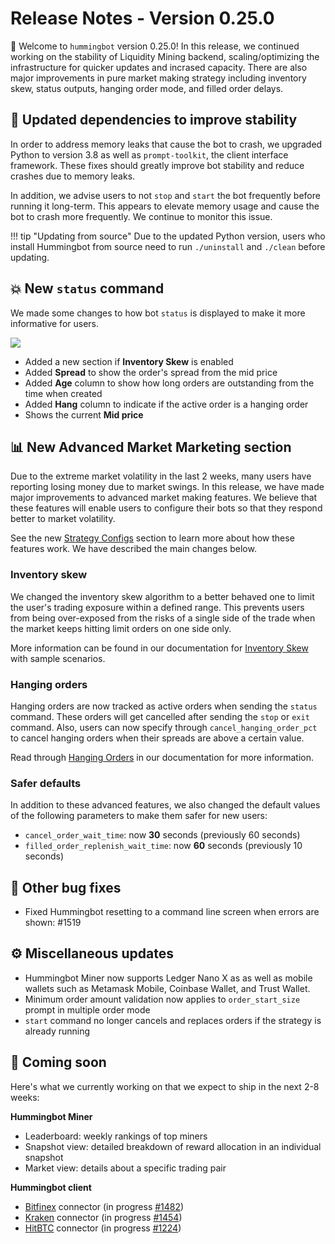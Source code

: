 # Release Notes - Version 0.25.0

🚀 Welcome to `hummingbot` version 0.25.0! In this release, we continued working on the stability of Liquidity Mining backend, scaling/optimizing the infrastructure for quicker updates and incrased capacity. There are also major improvements in pure market making strategy including inventory skew, status outputs, hanging order mode, and filled order delays.


## 🚰 Updated dependencies to improve stability

In order to address memory leaks that cause the bot to crash, we upgraded Python to version 3.8 as well as `prompt-toolkit`, the client interface framework. These fixes should greatly improve bot stability and reduce crashes due to memory leaks.

In addition, we advise users to not `stop` and `start` the bot frequently before running it long-term. This appears to elevate memory usage and cause the bot to crash more frequently. We continue to monitor this issue.

!!! tip "Updating from source"
    Due to the updated Python version, users who install Hummingbot from source need to run `./uninstall` and `./clean` before updating.

## 💥 New `status` command
We made some changes to how bot `status` is displayed to make it more informative for users.

![](/assets/img/status_command2.png)

* Added a new section if **Inventory Skew** is enabled
* Added **Spread** to show the order's spread from the mid price
* Added **Age** column to show how long orders are outstanding from the time when created
* Added **Hang** column to indicate if the active order is a hanging order
* Shows the current **Mid price**

## 📊 New Advanced Market Marketing section

Due to the extreme market volatility in the last 2 weeks, many users have reporting losing money due to market swings. In this release, we have made major improvements to advanced market making features. We believe that these features will enable users to configure their bots so that they respond better to market volatility.

See the new [Strategy Configs](/strategy-configs/) section to learn more about how these features work. We have described the main changes below.

### Inventory skew

We changed the inventory skew algorithm to a better behaved one to limit the user's trading exposure within a defined range. This prevents users from being over-exposed from the risks of a single side of the trade when the market keeps hitting limit orders on one side only.

More information can be found in our documentation for [Inventory Skew](/strategy-configs/inventory-skew/) with sample scenarios.

### Hanging orders

Hanging orders are now tracked as active orders when sending the `status` command. These orders will get cancelled after sending the `stop` or `exit` command. Also, users can now specify through `cancel_hanging_order_pct` to cancel hanging orders when their spreads are above a certain value.

Read through [Hanging Orders](/strategy-configs/hanging-orders/) in our documentation for more information.

### Safer defaults

In addition to these advanced features, we also changed the default values of the following parameters to make them safer for new users:

* `cancel_order_wait_time`: now **30** seconds (previously 60 seconds)
* `filled_order_replenish_wait_time`: now **60** seconds (previously 10 seconds)

## 🐞 Other bug fixes

* Fixed Hummingbot resetting to a command line screen when errors are shown: #1519


## ⚙️ Miscellaneous updates

* Hummingbot Miner now supports Ledger Nano X as as well as mobile wallets such as Metamask Mobile, Coinbase Wallet, and Trust Wallet.
* Minimum order amount validation now applies to `order_start_size` prompt in multiple order mode
* `start` command no longer cancels and replaces orders if the strategy is already running

## 🚀 Coming soon

Here's what we currently working on that we expect to ship in the next 2-8 weeks:

**Hummingbot Miner**

* Leaderboard: weekly rankings of top miners
* Snapshot view: detailed breakdown of reward allocation in an individual snapshot
* Market view: details about a specific trading pair

**Hummingbot client**

* [Bitfinex](https://www.bitfinex.com/) connector (in progress [#1482](https://github.com/hummingbot/hummingbot/pull/1482))
* [Kraken](https://www.kraken.com/) connector (in progress [#1454](https://github.com/hummingbot/hummingbot/pull/1454))
* [HitBTC](https://hitbtc.com/) connector (in progress [#1224](https://github.com/hummingbot/hummingbot/pull/1224))